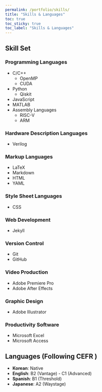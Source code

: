 ```yaml
---
permalink: /portfolio/skills/
title: "Skills & Languages"
toc: true
toc_sticky: true
toc_label: "Skills & Languages"
---
```


## Skill Set

### Programming Languages

- C/C++
    - OpenMP
    - CUDA
- Python
    - Qiskit
- JavaScript
- MATLAB
- Assembly Languages
    - RISC-V
    - ARM

### Hardware Description Languages

- Verilog

### Markup Languages

- LaTeX
- Markdown
- HTML
- YAML

### Style Sheet Languages

- CSS

### Web Development

- Jekyll

### Version Control

- Git
- GitHub

### Video Production

- Adobe Premiere Pro
- Adobe After Effects

### Graphic Design

- Adobe Illustrator

### Productivity Software

- Microsoft Excel
- Microsoft Access



## Languages (Following CEFR <a href="https://www.coe.int/en/web/language-policy" target="_blank"><i class="fa fa-house" title="Website"></i></a>)

- **Korean**: Native
- **English**: B2 (Vantage) - C1 (Advanced)
- **Spanish**: B1 (Threshold)
- **Japanese**: A2 (Waystage)